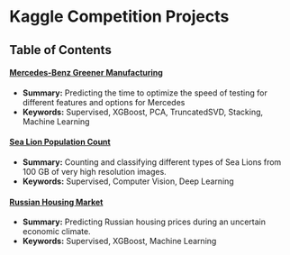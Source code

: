 # Kaggle Competition Projects

## Table of Contents

#### [Mercedes-Benz Greener Manufacturing](mercedes-benz-greener-manufacturing)
 - **Summary:** Predicting the time to optimize the speed of testing for different features and options for Mercedes
 - **Keywords:** Supervised, XGBoost, PCA, TruncatedSVD, Stacking, Machine Learning
 
#### [Sea Lion Population Count](steller-sea-lion-population-count)
 - **Summary:** Counting and classifying different types of Sea Lions from 100 GB of very high resolution images.
 - **Keywords:** Supervised, Computer Vision, Deep Learning
 
#### [Russian Housing Market](sberbank-russian-housing-market)
 - **Summary:** Predicting Russian housing prices during an uncertain economic climate.
 - **Keywords:** Supervised, XGBoost, Machine Learning



